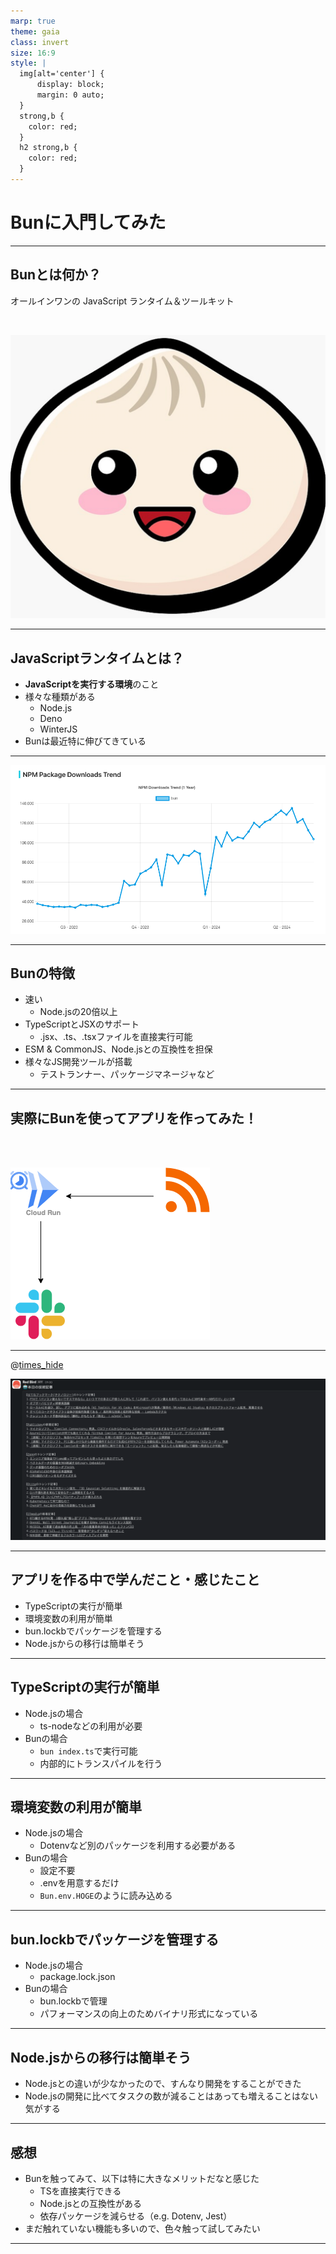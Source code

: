 ```yaml
---
marp: true
theme: gaia
class: invert
size: 16:9
style: |
  img[alt='center'] {
      display: block;
      margin: 0 auto;
  }
  strong,b {
    color: red;
  }
  h2 strong,b {
    color: red;
  }
---
```


<!--
_class:
  - lead
  - invert
_footer: ""
-->

# Bunに入門してみた

---

## Bunとは何か？ 

オールインワンの JavaScript ランタイム＆ツールキット

<br>

![w:400 center drop-shadow](bun.png)

---

## JavaScriptランタイムとは？

- **JavaScriptを実行する環境**のこと
- 様々な種類がある
  - Node.js
  - Deno
  - WinterJS  
- Bunは最近特に伸びてきている

---

![w:1100 center drop-shadow](bun-trend.png)

---

## Bunの特徴

- 速い
  - Node.jsの20倍以上
- TypeScriptとJSXのサポート
  - .jsx、.ts、.tsxファイルを直接実行可能
- ESM & CommonJS、Node.jsとの互換性を担保
- 様々なJS開発ツールが搭載
  - テストランナー、パッケージマネージャなど

---

## 実際にBunを使ってアプリを作ってみた！

<br>
<br>

![w:400 center drop-shadow](draw.png)

---

@[times_hide](https://aa-jp.slack.com/archives/C011TPLB2E9)

![w:1030 center drop-shadow](tec.png)

---

## アプリを作る中で学んだこと・感じたこと

- TypeScriptの実行が簡単
- 環境変数の利用が簡単
- bun.lockbでパッケージを管理する
- Node.jsからの移行は簡単そう

---

## TypeScriptの実行が簡単

- Node.jsの場合
  - ts-nodeなどの利用が必要
- Bunの場合
  - `bun index.ts`で実行可能
  - 内部的にトランスパイルを行う

---

## 環境変数の利用が簡単

- Node.jsの場合
  - Dotenvなど別のパッケージを利用する必要がある
- Bunの場合
  - 設定不要
  - .envを用意するだけ
  - `Bun.env.HOGE`のように読み込める

---

## bun.lockbでパッケージを管理する

- Node.jsの場合
  - package.lock.json
- Bunの場合
  - bun.lockbで管理
  - パフォーマンスの向上のためバイナリ形式になっている

---

## Node.jsからの移行は簡単そう

- Node.jsとの違いが少なかったので、すんなり開発をすることができた
- Node.jsの開発に比べてタスクの数が減ることはあっても増えることはない気がする

---

## 感想

- Bunを触ってみて、以下は特に大きなメリットだなと感じた
  - TSを直接実行できる
  - Node.jsとの互換性がある
  - 依存パッケージを減らせる（e.g. Dotenv, Jest）
- まだ触れていない機能も多いので、色々触って試してみたい

---

<!--
backgroundColor: black
footer: ""
-->
